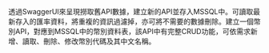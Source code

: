 透過SwaggerUI來呈現撈取舊API數據，建立新的API並存入MSSQL中。可讀取最新存入的匯率資料，將重複的資訊過濾掉，亦可將不需要的數據刪除。建立一個幣別API，對應到MSSQL中的幣別資料表，該API中有完整CRUD功能，可依需求新增、讀取、刪除、修改幣別代碼及其中文名稱。
